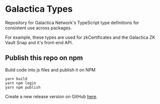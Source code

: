 # Galactica Types

Repository for Galactica Network's TypeScript type definitions for consistent use across packages.

For example, these types are used for zkCertificates and the Galactica ZK Vault Snap and it's front-end API.

## Publish this repo on npm

Build code into js files and publish it on NPM

```shell
yarn build
yarn npm login
yarn npm publish
```

Create a new release version on GitHub [here](https://github.com/Galactica-corp/galactica-types/releases/new).
